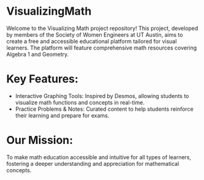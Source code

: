 # VisualizingMath
Welcome to the Visualizing Math project repository! This project, developed by members of the Society of Women Engineers at UT Austin, aims to create a free and accessible educational platform tailored for visual learners. The platform will feature comprehensive math resources covering Algebra 1 and Geometry.

# Key Features:
- Interactive Graphing Tools: Inspired by Desmos, allowing students to visualize math functions and concepts in real-time.
- Practice Problems & Notes: Curated content to help students reinforce their learning and prepare for exams.
# Our Mission:
To make math education accessible and intuitive for all types of learners, fostering a deeper understanding and appreciation for mathematical concepts.
